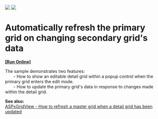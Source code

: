 <!-- default badges list -->
[![](https://img.shields.io/badge/Open_in_DevExpress_Support_Center-FF7200?style=flat-square&logo=DevExpress&logoColor=white)](https://supportcenter.devexpress.com/ticket/details/E164)
[![](https://img.shields.io/badge/📖_How_to_use_DevExpress_Examples-e9f6fc?style=flat-square)](https://docs.devexpress.com/GeneralInformation/403183)
<!-- default badges end -->
# Automatically refresh the primary grid on changing secondary grid's data
<!-- run online -->
**[[Run Online]](https://codecentral.devexpress.com/e164)**
<!-- run online end -->


<p>The sample demonstrates two features:<br />
       - How to show an editable detail grid within a popup control when the primary grid enters the edit mode.<br />
       - How to update the primary grid's data in response to changes made within the detail grid.</p><p><strong>See also:</strong><br />
<a href="https://www.devexpress.com/Support/Center/p/E3578">ASPxGridView - How to refresh a master grid when a detail grid has been updated</a></p>

<br/>


